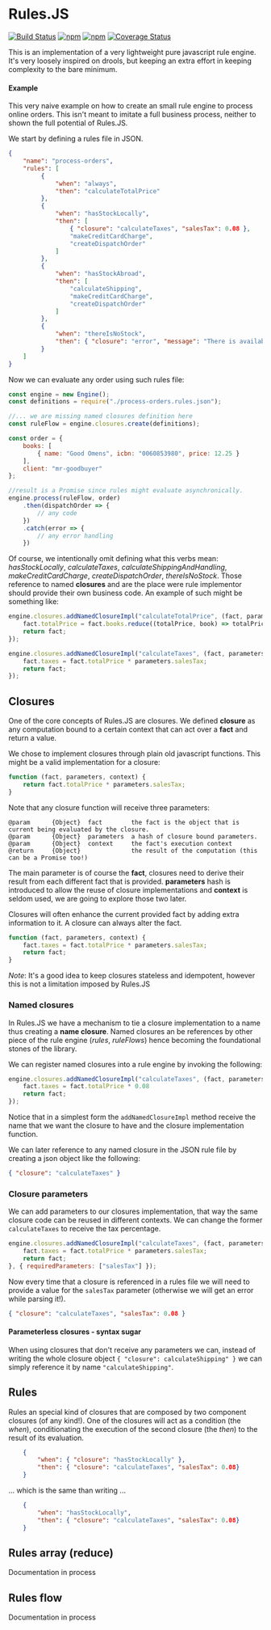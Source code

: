 # Rules.JS

[![Build Status](https://travis-ci.org/bluealba/rules-js.svg?branch=master)](https://travis-ci.org/bluealba/rules-js)
[![npm](https://img.shields.io/npm/v/rules-js.svg)](https://npmjs.org/package/rules-js)
[![npm](https://img.shields.io/npm/dt/rules-js.svg)](https://npmjs.org/package/rules-js)
[![Coverage Status](https://coveralls.io/repos/github/bluealba/rules-js/badge.svg?branch=master)](https://coveralls.io/github/bluealba/rules-js?branch=master)

This is an implementation of a very lightweight pure javascript rule engine.
It's very loosely inspired on drools, but keeping an extra effort in keeping
complexity to the bare minimum.

#### Example
This very naive example on how to create an small rule engine to process online
orders. This isn't meant to imitate a full business process, neither to shown
the full potential of Rules.JS.

We start by defining a rules file in JSON.

```json
{
	"name": "process-orders",
	"rules": [
		 {
			 "when": "always",
			 "then": "calculateTotalPrice"
		 },
		 {
			 "when": "hasStockLocally",
			 "then": [
				 { "closure": "calculateTaxes", "salesTax": 0.08 },
				 "makeCreditCardCharge",
				 "createDispatchOrder"
			 ]
		 },
		 {
			 "when": "hasStockAbroad",
			 "then": [
				 "calculateShipping",
				 "makeCreditCardCharge",
				 "createDispatchOrder"
			 ]
		 },
		 {
			 "when": "thereIsNoStock",
			 "then": { "closure": "error", "message": "There is availability of such product"}
		 }
	]
}
```

Now we can evaluate any order using such rules file:

```javascript
const engine = new Engine();
const definitions = require("./process-orders.rules.json");

//... we are missing named closures definition here
const ruleFlow = engine.closures.create(definitions);

const order = {
	books: [
		{ name: "Good Omens", icbn: "0060853980", price: 12.25 }
	],
	client: "mr-goodbuyer"
};

//result is a Promise since rules might evaluate asynchronically.
engine.process(ruleFlow, order)
	.then(dispatchOrder => {
		// any code
	})
	.catch(error => {
		// any error handling
	})
```

Of course, we intentionally omit defining what this verbs mean: *hasStockLocally*,
*calculateTaxes*, *calculateShippingAndHandling*, *makeCreditCardCharge*,
*createDispatchOrder*, *thereIsNoStock*.  Those reference to named **closures** and
are the place were rule implementor should provide their own business code. An
example of such might be something like:

```javascript
engine.closures.addNamedClosureImpl("calculateTotalPrice", (fact, parameters, context)) => {
	fact.totalPrice = fact.books.reduce((totalPrice, book) => totalPrice + book.price, 0);
	return fact;
});

engine.closures.addNamedClosureImpl("calculateTaxes", (fact, parameters, context)) => {
	fact.taxes = fact.totalPrice * parameters.salesTax;
	return fact;
});
```

## Closures
One of the core concepts of Rules.JS are closures. We defined **closure** as any
computation bound to a certain context that can act over a **fact** and return a
value.

We chose to implement closures through plain old javascript functions. This might
be a valid implementation for a closure:

```javascript
function (fact, parameters, context) {
	return fact.totalPrice * parameters.salesTax;
}
```

Note that any closure function will receive three parameters:
```
@param      {Object}  fact        the fact is the object that is current being evaluated by the closure.
@param      {Object}  parameters  a hash of closure bound parameters.
@param      {Object}  context     the fact's execution context
@return     {Object}              the result of the computation (this can be a Promise too!)
```
The main parameter is of course the **fact**, closures need to derive their result
from each different fact that is provided. **parameters** hash is introduced to allow the reuse of closure implementations and **context** is seldom used, we
are going to explore those two later.

Closures will often enhance the current provided fact by adding extra information
to it. A closure can always alter the fact.

```javascript
function (fact, parameters, context) {
	fact.taxes = fact.totalPrice * parameters.salesTax;
	return fact;
}
```

*Note*: It's a good idea to keep closures stateless and idempotent, however this is not a limitation imposed by Rules.JS

### Named closures

In Rules.JS we have a mechanism to tie a closure implementation to a name thus
creating a **name closure**. Named closures an be references by other piece of
the rule engine (*rules*, *ruleFlows*) hence becoming the foundational stones of
the library.

We can register named closures into a rule engine by invoking the following:
```javascript
engine.closures.addNamedClosureImpl("calculateTaxes", (fact, parameters, context)) => {
	fact.taxes = fact.totalPrice * 0.08
	return fact;
});
```

Notice that in a simplest form the `addNamedClosureImpl` method receive the name
that we want the closure to have and the closure implementation function.

We can later reference to any named closure in the JSON rule file by creating
a json object like the following:

```json
{ "closure": "calculateTaxes" }
```

### Closure parameters

We can add parameters to our closures implementation, that way the same closure
code can be reused in different contexts. We can change the former `calculateTaxes`
to receive the tax percentage.

```javascript
engine.closures.addNamedClosureImpl("calculateTaxes", (fact, parameters, context)) => {
	fact.taxes = fact.totalPrice * parameters.salesTax;
	return fact;
}, { requiredParameters: ["salesTax"] });
```

Now every time that a closure is referenced in a rules file we will need to provide
a value for the `salesTax` parameter (otherwise we will get an error while parsing
it!).

```json
{ "closure": "calculateTaxes", "salesTax": 0.08 }
```

#### Parameterless closures - syntax sugar
When using closures that don't receive any parameters we can, instead of writing
the whole closure object `{ "closure": calculateShipping" }` we can simply
reference it by name `"calculateShipping"`.

## Rules
Rules an special kind of closures that are composed by two component closures (of
any kind!). One of the closures will act as a condition (the *when*), conditionating
the execution of the second closure (the *then*) to the result of its evaluation.

```json
	{
		"when": { "closure": "hasStockLocally" },
		"then": { "closure": "calculateTaxes", "salesTax": 0.08}
	}
```

... which is the same than writing ...

```json
	{
		"when": "hasStockLocally",
		"then": { "closure": "calculateTaxes", "salesTax": 0.08}
	}
```

## Rules array (reduce)
Documentation in process

## Rules flow
Documentation in process
